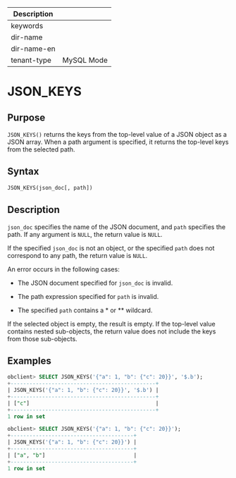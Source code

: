 | Description   |                 |
|---------------|-----------------|
| keywords      |                 |
| dir-name      |                 |
| dir-name-en   |                 |
| tenant-type   | MySQL Mode      |

# JSON_KEYS

## Purpose

`JSON_KEYS()` returns the keys from the top-level value of a JSON object as a JSON array. When a path argument is specified, it returns the top-level keys from the selected path.

## Syntax

```sql
JSON_KEYS(json_doc[, path])
```

## Description

`json_doc` specifies the name of the JSON document, and `path` specifies the path. If any argument is `NULL`, the return value is `NULL`.

If the specified `json_doc` is not an object, or the specified `path` does not correspond to any path, the return value is `NULL`.

An error occurs in the following cases:

* The JSON document specified for `json_doc` is invalid.

* The path expression specified for `path` is invalid.

* The specified `path` contains a \* or \*\* wildcard.

If the selected object is empty, the result is empty. If the top-level value contains nested sub-objects, the return value does not include the keys from those sub-objects.

## Examples

```sql
obclient> SELECT JSON_KEYS('{"a": 1, "b": {"c": 20}}', '$.b');
+----------------------------------------------+
| JSON_KEYS('{"a": 1, "b": {"c": 20}}', '$.b') |
+----------------------------------------------+
| ["c"]                                        |
+----------------------------------------------+
1 row in set

obclient> SELECT JSON_KEYS('{"a": 1, "b": {"c": 20}}');
+---------------------------------------+
| JSON_KEYS('{"a": 1, "b": {"c": 20}}') |
+---------------------------------------+
| ["a", "b"]                            |
+---------------------------------------+
1 row in set
```
